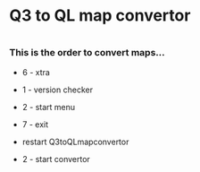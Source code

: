 # Q3 to QL map convertor
#
### This is the order to convert maps...

* 6 - xtra

* 1 - version checker

* 2 - start menu

* 7 - exit

* restart Q3toQLmapconvertor

* 2 - start convertor
